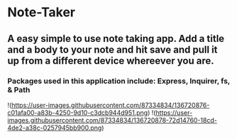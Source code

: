 # Note-Taker

## A easy simple to use note taking app. Add a title and a body to your note and hit save and pull it up from a different device whereever you are. 

### Packages used in this application include: Express, Inquirer, fs, & Path



!(https://user-images.githubusercontent.com/87334834/136720876-c01afa00-a83b-4250-9d10-c3dcb944d951.png)
!(https://user-images.githubusercontent.com/87334834/136720878-72d14760-18cd-4de2-a38c-0257945bb900.png)
